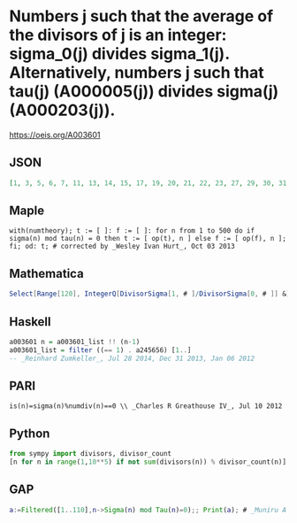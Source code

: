 # Numbers j such that the average of the divisors of j is an integer: sigma\_0\(j\) divides sigma\_1\(j\)\. Alternatively, numbers j such that tau\(j\) \(A000005\(j\)\) divides sigma\(j\) \(A000203\(j\)\)\.
https://oeis.org/A003601
## JSON
```JSON
[1, 3, 5, 6, 7, 11, 13, 14, 15, 17, 19, 20, 21, 22, 23, 27, 29, 30, 31, 33, 35, 37, 38, 39, 41, 42, 43, 44, 45, 46, 47, 49, 51, 53, 54, 55, 56, 57, 59, 60, 61, 62, 65, 66, 67, 68, 69, 70, 71, 73, 77, 78, 79, 83, 85, 86, 87, 89, 91, 92, 93, 94, 95, 96, 97, 99, 101, 102, 103, 105]
```
## Maple
```Maple
with(numtheory); t := [ ]: f := [ ]: for n from 1 to 500 do if sigma(n) mod tau(n) = 0 then t := [ op(t), n ] else f := [ op(f), n ]; fi; od: t; # corrected by _Wesley Ivan Hurt_, Oct 03 2013
```
## Mathematica
```Mathematica
Select[Range[120], IntegerQ[DivisorSigma[1, # ]/DivisorSigma[0, # ]] &] (* _Stefan Steinerberger_, Apr 03 2006 *)
```
## Haskell
```Haskell
a003601 n = a003601_list !! (n-1)
a003601_list = filter ((== 1) . a245656) [1..]
-- _Reinhard Zumkeller_, Jul 28 2014, Dec 31 2013, Jan 06 2012
```
## PARI
```PARI
is(n)=sigma(n)%numdiv(n)==0 \\ _Charles R Greathouse IV_, Jul 10 2012
```
## Python
```Python
from sympy import divisors, divisor_count
[n for n in range(1,10**5) if not sum(divisors(n)) % divisor_count(n)] # _Chai Wah Wu_, Aug 05 2014
```
## GAP
```GAP
a:=Filtered([1..110],n->Sigma(n) mod Tau(n)=0);; Print(a); # _Muniru A Asiru_, Jan 25 2019
```
